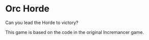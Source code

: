 # Orc Horde
Can you lead the Horde to victory? 

This game is based on the code in the original Incremancer game.
